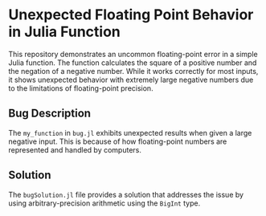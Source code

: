 # Unexpected Floating Point Behavior in Julia Function
This repository demonstrates an uncommon floating-point error in a simple Julia function.  The function calculates the square of a positive number and the negation of a negative number. While it works correctly for most inputs, it shows unexpected behavior with extremely large negative numbers due to the limitations of floating-point precision.

## Bug Description
The `my_function` in `bug.jl` exhibits unexpected results when given a large negative input. This is because of how floating-point numbers are represented and handled by computers.

## Solution
The `bugSolution.jl` file provides a solution that addresses the issue by using arbitrary-precision arithmetic using the `BigInt` type.
